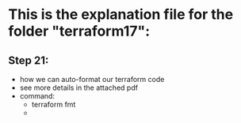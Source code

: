# This is the explanation file for the folder "terraform17":


## Step 21:
- how we can auto-format our terraform code 
- see more details in the attached pdf
- command:
    - terraform fmt
    - 
